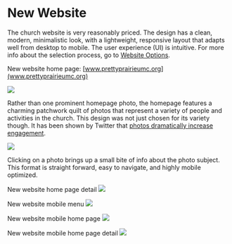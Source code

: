 # New Website

The church website is very reasonably priced. The design has a clean, modern, minimalistic look, with a lightweight, responsive layout that adapts well from desktop to mobile. The user experience (UI) is intuitive.
For more info about the selection process, go to [Website Options](website_options.md). 

New website home page: [www.prettyprairieumc.org](www.prettyprairieumc.org)<br>

[![](new-marketing-materials/new-website-home-page.jpg)](http://prettyprairieumc.org)

Rather than one prominent homepage photo, the homepage features a charming patchwork quilt of photos that represent a variety of people and activities in the church. This design was not just chosen for its variety though. It has been shown by Twitter that [photos dramatically increase engagement](https://blog.twitter.com/2014/what-fuels-a-tweets-engagement).

[![](new-marketing-materials/twitter-engagement-photos.png)](https://blog.twitter.com/2014/what-fuels-a-tweets-engagement)

Clicking on a photo brings up a small bite of info about the photo subject. This format is straight forward, easy to navigate, and highly mobile optimized. 

New website home page detail
[![](new-marketing-materials/new-website-home-page-detail.png)](http://www.prettyprairieumc.org/#/worship)

New website mobile menu
[![](new-marketing-materials/new-website-menu.png)](http://prettyprairieumc.org)

New website mobile home page
[![](new-marketing-materials/new-website-mobile-home-page.png)](http://prettyprairieumc.org)

New website mobile home page detail
[![](new-marketing-materials/new-website-mobile-home-page-detail.png)](http://prettyprairieumc.org)

